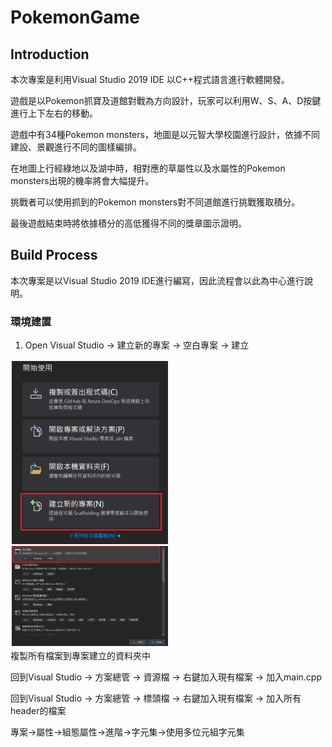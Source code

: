# PokemonGame
## Introduction
本次專案是利用Visual Studio 2019 IDE 以C++程式語言進行軟體開發。

遊戲是以Pokemon抓寶及道館對戰為方向設計，玩家可以利用W、S、A、D按鍵進行上下左右的移動。

遊戲中有34種Pokemon monsters，地圖是以元智大學校園進行設計，依據不同建設、景觀進行不同的圖樣編排。

在地圖上行經綠地以及湖中時，相對應的草屬性以及水屬性的Pokemon monsters出現的機率將會大幅提升。

挑戰者可以使用抓到的Pokemon monsters對不同道館進行挑戰獲取積分。

最後遊戲結束時將依據積分的高低獲得不同的獎章圖示證明。

## Build Process

本次專案是以Visual Studio 2019 IDE進行編寫，因此流程會以此為中心進行說明。

### 環境建置
1. Open Visual Studio -> 建立新的專案 -> 空白專案 -> 建立
<div style="float:left;border:solid 1px 000;margin:2px;">
<img src="./img/create.png" width = "50%" />
<img src="./img/empty.png" width = "50%" />
</div>
複製所有檔案到專案建立的資料夾中

回到Visual Studio -> 方案總管 -> 資源檔 -> 右鍵加入現有檔案 -> 加入main.cpp

回到Visual Studio -> 方案總管 -> 標頭檔 -> 右鍵加入現有檔案 -> 加入所有header的檔案

專案->屬性->組態屬性->進階->字元集->使用多位元組字元集

